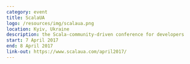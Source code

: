 ```yaml
---
category: event
title: ScalaUA
logo: /resources/img/scalaua.png
location: Kyiv, Ukraine
description: the Scala-community-driven conference for developers
start: 7 April 2017
end: 8 April 2017
link-out: https://www.scalaua.com/april2017/
---
```

